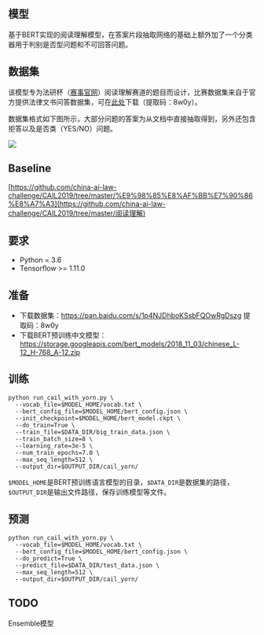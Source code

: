 ## 模型

基于BERT实现的阅读理解模型，在答案片段抽取网络的基础上额外加了一个分类器用于判别是否型问题和不可回答问题。

## 数据集

该模型专为法研杯（[赛事官网](http://cail.cipsc.org.cn/)）阅读理解赛道的题目而设计，比赛数据集来自于官方提供法律文书问答数据集，可在[此处](https://pan.baidu.com/s/1p4NJDhboKSsbFQOwRgDszg)下载（提取码：8w0y）。

数据集格式如下图所示，大部分问题的答案为从文档中直接抽取得到，另外还包含拒答以及是否类（YES/NO）问题。

![](https://img2018.cnblogs.com/blog/1018727/201907/1018727-20190715235304603-404055187.jpg)

## Baseline

[https://github.com/china-ai-law-challenge/CAIL2019/tree/master/%E9%98%85%E8%AF%BB%E7%90%86%E8%A7%A3](https://github.com/china-ai-law-challenge/CAIL2019/tree/master/阅读理解)

## 要求

- Python = 3.6
- Tensorflow >= 1.11.0

## 准备

- 下载数据集：https://pan.baidu.com/s/1p4NJDhboKSsbFQOwRgDszg 
  提取码：8w0y
- 下载BERT预训练中文模型：https://storage.googleapis.com/bert_models/2018_11_03/chinese_L-12_H-768_A-12.zip

## 训练

```
python run_cail_with_yorn.py \
  --vocab_file=$MODEL_HOME/vocab.txt \
  --bert_config_file=$MODEL_HOME/bert_config.json \
  --init_checkpoint=$MODEL_HOME/bert_model.ckpt \
  --do_train=True \
  --train_file=$DATA_DIR/big_train_data.json \
  --train_batch_size=8 \
  --learning_rate=3e-5 \
  --num_train_epochs=7.0 \
  --max_seq_length=512 \
  --output_dir=$OUTPUT_DIR/cail_yorn/
```

`$MODEL_HOME`是BERT预训练语言模型的目录，`$DATA_DIR`是数据集的路径，`$OUTPUT_DIR`是输出文件路径，保存训练模型等文件。

## 预测

```
python run_cail_with_yorn.py \
  --vocab_file=$MODEL_HOME/vocab.txt \
  --bert_config_file=$MODEL_HOME/bert_config.json \
  --do_predict=True \
  --predict_file=$DATA_DIR/test_data.json \
  --max_seq_length=512 \
  --output_dir=$OUTPUT_DIR/cail_yorn/
```
## TODO
Ensemble模型
